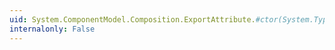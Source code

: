 ```yaml
---
uid: System.ComponentModel.Composition.ExportAttribute.#ctor(System.Type)
internalonly: False
---
```

